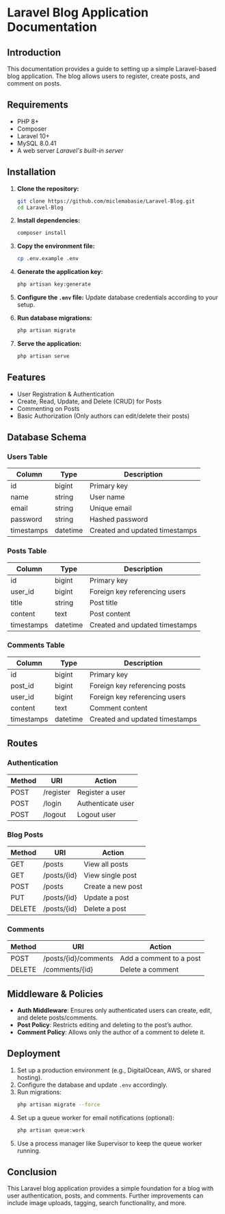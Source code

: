# Laravel Blog Application Documentation

## Introduction
This documentation provides a guide to setting up a simple Laravel-based blog application. The blog allows users to register, create posts, and comment on posts.

## Requirements
- PHP 8+
- Composer
- Laravel 10+
- MySQL 8.0.41
- A web server *Laravel's built-in server*

## Installation

1. **Clone the repository:**
   ```sh
   git clone https://github.com/miclemabasie/Laravel-Blog.git
   cd Laravel-Blog
   ```
2. **Install dependencies:**
   ```sh
   composer install
   ```
3. **Copy the environment file:**
   ```sh
   cp .env.example .env
   ```
4. **Generate the application key:**
   ```sh
   php artisan key:generate
   ```
5. **Configure the `.env` file:**
   Update database credentials according to your setup.

6. **Run database migrations:**
   ```sh
   php artisan migrate
   ```
7. **Serve the application:**
   ```sh
   php artisan serve
   ```

## Features
- User Registration & Authentication
- Create, Read, Update, and Delete (CRUD) for Posts
- Commenting on Posts
- Basic Authorization (Only authors can edit/delete their posts)

## Database Schema

### Users Table
| Column      | Type     | Description |
|------------|---------|-------------|
| id         | bigint  | Primary key |
| name       | string  | User name |
| email      | string  | Unique email |
| password   | string  | Hashed password |
| timestamps | datetime | Created and updated timestamps |

### Posts Table
| Column      | Type     | Description |
|------------|---------|-------------|
| id         | bigint  | Primary key |
| user_id    | bigint  | Foreign key referencing users |
| title      | string  | Post title |
| content    | text    | Post content |
| timestamps | datetime | Created and updated timestamps |

### Comments Table
| Column      | Type     | Description |
|------------|---------|-------------|
| id         | bigint  | Primary key |
| post_id    | bigint  | Foreign key referencing posts |
| user_id    | bigint  | Foreign key referencing users |
| content    | text    | Comment content |
| timestamps | datetime | Created and updated timestamps |

## Routes

### Authentication
| Method | URI               | Action |
|--------|------------------|--------|
| POST   | /register        | Register a user |
| POST   | /login           | Authenticate user |
| POST   | /logout          | Logout user |

### Blog Posts
| Method | URI              | Action |
|--------|-----------------|--------|
| GET    | /posts          | View all posts |
| GET    | /posts/{id}     | View single post |
| POST   | /posts          | Create a new post |
| PUT    | /posts/{id}     | Update a post |
| DELETE | /posts/{id}     | Delete a post |

### Comments
| Method | URI                  | Action |
|--------|----------------------|--------|
| POST   | /posts/{id}/comments | Add a comment to a post |
| DELETE | /comments/{id}       | Delete a comment |

## Middleware & Policies
- **Auth Middleware**: Ensures only authenticated users can create, edit, and delete posts/comments.
- **Post Policy**: Restricts editing and deleting to the post’s author.
- **Comment Policy**: Allows only the author of a comment to delete it.

## Deployment
1. Set up a production environment (e.g., DigitalOcean, AWS, or shared hosting).
2. Configure the database and update `.env` accordingly.
3. Run migrations:
   ```sh
   php artisan migrate --force
   ```
4. Set up a queue worker for email notifications (optional):
   ```sh
   php artisan queue:work
   ```
5. Use a process manager like Supervisor to keep the queue worker running.

## Conclusion
This Laravel blog application provides a simple foundation for a blog with user authentication, posts, and comments. Further improvements can include image uploads, tagging, search functionality, and more.

